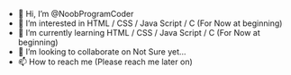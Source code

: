 - 👋 Hi, I’m @NoobProgramCoder
- 👀 I’m interested in HTML / CSS / Java Script / C (For Now at beginning)
- 🌱 I’m currently learning HTML / CSS / Java Script / C (For Now at beginning)
- 💞️ I’m looking to collaborate on Not Sure yet...
- 📫 How to reach me (Please reach me later on)

<!---
NoobProgramCoder/NoobProgramCoder is a ✨ special ✨ repository because its `README.md` (this file) appears on your GitHub profile.
You can click the Preview link to take a look at your changes.
--->
